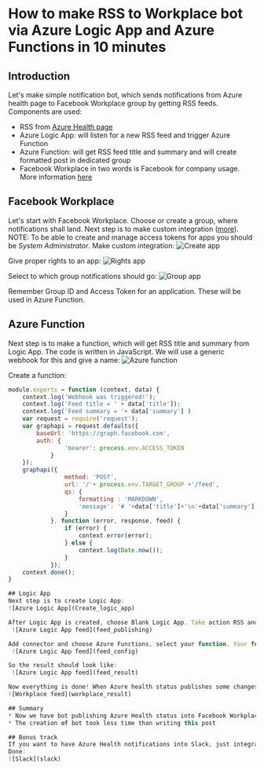 # How to make RSS to Workplace bot via Azure Logic App and Azure Functions in 10 minutes

## Introduction
Let's make simple notification bot, which sends notifications from Azure health page to Facebook Workplace group by getting RSS feeds. Components are used:
* RSS from [Azure Health page](https://azure.microsoft.com/en-us/status/)
* Azure Logic App: will listen for a new RSS feed and trigger Azure Function
* Azure Function: will get RSS feed title and summary and will create formatted post in dedicated group 
* Facebook Workplace in two words is Facebook for company usage. More information [here](https://www.facebook.com/workplace)

## Facebook Workplace
Let's start with Facebook Workplace. Choose or create a group, where notifications shall land. Next step is to make custom integration ([more](https://developers.facebook.com/docs/workplace/integrations/custom-integrations/apps)). NOTE: To be able to create and manage access tokens for apps you should be *System Administrator*.
Make custom integration:
![Create app](workplace_app_0)

Give proper rights to an app:
![Rights app](workplace_app_1)

Select to which group notifications should go:
![Group app](workplace_app_2)

Remember Group ID and Access Token for an application. These will be used in Azure Function.

## Azure Function
Next step is to make a function, which will get RSS title and summary from Logic App. The code is written in JavaScript. We will use a generic webhook for this and give a name:
![Azure function](Azure_function_create)

Create a function:

```javascript
module.exports = function (context, data) {
    context.log('Webhook was triggered!');
    context.log('Feed title = ' + data['title']);
    context.log('Feed summary = '+ data['summary'] )
    var request = require('request');
    var graphapi = request.defaults({ 
        baseUrl: 'https://graph.facebook.com',
        auth: {
                'bearer': process.env.ACCESS_TOKEN
            }
    });
    graphapi({
                method: 'POST',
                url: '/'+ process.env.TARGET_GROUP +'/feed',
                qs: {
                    formatting : 'MARKDOWN',
                    'message': '# '+data['title']+'\n'+data['summary']
                }
            }, function (error, response, feed) {
                if (error) {
                    context.error(error);
                } else {
                    context.log(Date.now());
                }
            });
    context.done();
}

## Logic App
Next step is to create Logic App:
![Azure Logic App](Create_logic_app)

After Logic App is created, choose Blank Logic App. Take action RSS and configure RSS feed address and interval:
 ![Azure Logic App feed](feed_publishing)

Add connector and choose Azure Functions, select your function. Your function is a web hook and will expect a JSON payload with two fields as an input.  Be sure that payload is exactly same as shown:
 ![Azure Logic App feed](feed_config)

So the result should look like:
 ![Azure Logic App feed](feed_result)

Now everything is done! When Azure health status publishes some changes App Logic will trigger Azure function and post on Facebook Workplace will be created.
![Workplace feed](workplace_result)

## Summary
* Now we have bot publishing Azure Health status into Facebook Workplace
* The creation of bot took less time than writing this post

## Bonus track
If you want to have Azure Health notifications into Slack, just integrate it by going into Slack - taking Apps and choose RSS.
Done:
![Slack](slack)








